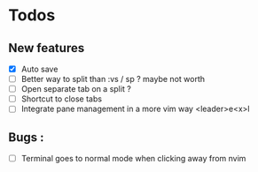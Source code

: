 # Todos

## New features
- [x] Auto save
- [ ] Better way to split than :vs / sp ? maybe not worth
- [ ] Open separate tab on a split ? 
- [ ] Shortcut to close tabs
- [ ] Integrate pane management in a more vim way \<leader\>e\<x\>l

## Bugs :

- [ ] Terminal goes to normal mode when clicking away from nvim
